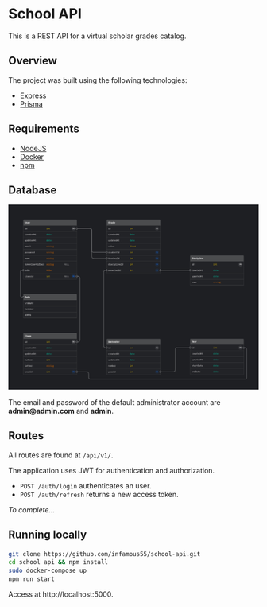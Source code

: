 # School API

This is a REST API for a virtual scholar grades catalog.

## Overview

The project was built using the following technologies:

- [Express](https://expressjs.com/)
- [Prisma](https://www.prisma.io/)

## Requirements

- [NodeJS](https://nodejs.org)
- [Docker](https://www.docker.com/)
- [npm](https://www.npmjs.com)

## Database

![erd](./images/erd.jpg)

The email and password of the default administrator account are **admin<span></span>@admin.com** and **admin**.

## Routes

All routes are found at `/api/v1/`.

The application uses JWT for authentication and authorization.

- `POST /auth/login` authenticates an user.
- `POST /auth/refresh` returns a new access token.

_To complete..._

## Running locally

```bash
git clone https://github.com/infamous55/school-api.git
cd school api && npm install
sudo docker-compose up
npm run start
```

Access at http://localhost:5000.
